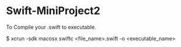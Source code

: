 # Swift-MiniProject2
To Compile your .swift to executable.

$ xcrun -sdk macosx swiftc <file_name>.swift -o <executable_name>

